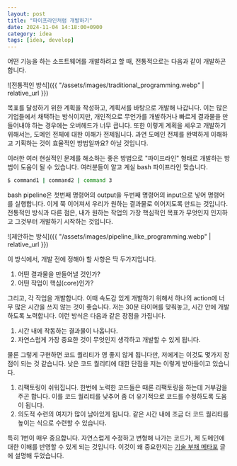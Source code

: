 ```yaml
---
layout: post
title: "파이프라인처럼 개발하기"
date: 2024-11-04 14:18:00+0900
category: idea
tags: [idea, develop]
---
```


어떤 기능을 하는 소프트웨어를 개발하려고 할 때, 전통적으로는 다음과 같이 개발하곤 합니다.

![전통적인 방식]({{ "/assets/images/traditional_programming.webp" | relative_url }})

목표를 달성하기 위한 계획을 작성하고, 계획서를 바탕으로 개발해 나갑니다. 이는 많은 기업들에서 채택하는 방식이지만, 개인적으로 무언가를 개발하거나 빠르게 결과물을 만들어내야 하는 경우에는 오버헤드가 너무 큽니다.
또한 이렇게 계획을 세우고 개발하기 위해서는, 도메인 전체에 대한 이해가 전제됩니다. 과연 도메인 전체를 완벽하게 이해하고 기획하는 것이 효율적인 방법일까요? 아닐 것입니다.

이러한 여러 현실적인 문제를 해소하는 좋은 방법으로 "파이프라인" 형태로 개발하는 방법이 도움이 될 수 있습니다. 여러분들이 알고 계실 bash 파이프라인 맞습니다.

```bash
$ command1 | command2 | command 3
```

bash pipeline은 첫번째 명령어의 output을 두번째 명령어의 input으로 넣어 명령어를 실행합니다. 이게 쭉 이어져서 우리가 원하는 결과물로 이어지도록 만드는 것입니다.
전통적인 방식과 다른 점은, 내가 원하는 작업의 가장 핵심적인 목표가 무엇인지 인지하고 그것부터 개발하기 시작하는 것입니다.

![제안하는 방식]({{ "/assets/images/pipeline_like_programming.webp" | relative_url }})

이 방식에서, 개발 전에 정해야 할 사항은 딱 두가지입니다.

1. 어떤 결과물을 만들어낼 것인가?
2. 어떤 작업이 핵심(core)인가?

그리고, 각 작업을 개발합니다. 이때 속도감 있게 개발하기 위해서 하나의 action에 너무 많은 시간을 쓰지 않는 것이 좋습니다. 저는 30분 타이머를 맞춰놓고, 시간 안에 개발하도록 노력합니다. 이런 방식은 다음과 같은 장점을 가집니다.

1. 시간 내에 작동하는 결과물이 나옵니다.
2. 자연스럽게 가장 중요한 것이 무엇인지 생각하고 개발할 수 있게 됩니다.

물론 그렇게 구현하면 코드 퀄리티가 영 좋지 않게 됩니다만, 저에게는 이것도 몇가지 장점이 되는 것 같습니다. 낮은 코드 퀄리티에 대한 단점을 저는 이렇게 받아들이고 있습니다.

1. 리팩토링이 쉬워집니다. 한번에 노력한 코드들은 때론 리팩토링을 하는데 거부감을 주곤 합니다. 이를 코드 퀄리티를 낮추어 좀 더 유기적으로 코드를 수정하도록 도움이 됩니다.
2. 의도적 수련의 여지가 많이 남아있게 됩니다. 같은 시간 내에 조금 더 코드 퀄리티를 높이는 식으로 수련할 수 있습니다.

특히 1번이 매우 중요합니다. 자연스럽게 수정하고 변형해 나가는 코드가, 제 도메인에 대한 이해를 반영할 수 있게 되는 것입니다. 이것이 왜 중요한지는 [기술 부채 메타포](https://blog.juwoong.me/idea/2024/10/19/technical-debt-metaphor-for-everywhere.html) 글에 설명해 두었습니다.
